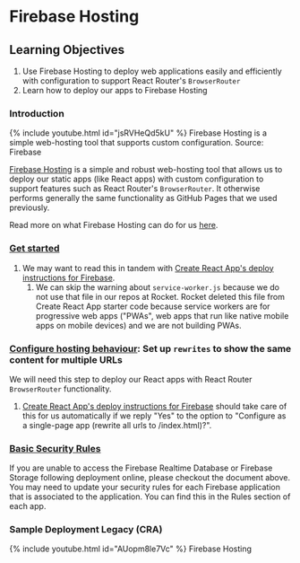 # Firebase Hosting

## Learning Objectives

1. Use Firebase Hosting to deploy web applications easily and efficiently with configuration to support React Router's `BrowserRouter`
2. Learn how to deploy our apps to Firebase Hosting

### Introduction

{% include youtube.html id="jsRVHeQd5kU" %}
Firebase Hosting is a simple web-hosting tool that supports custom configuration. Source: Firebase


<a href="https://firebase.google.com/docs/hosting" target="_blank">Firebase Hosting</a> is a simple and robust web-hosting tool that allows us to deploy our static apps (like React apps) with custom configuration to support features such as React Router's `BrowserRouter`. It otherwise performs generally the same functionality as GitHub Pages that we used previously.

Read more on what Firebase Hosting can do for us <a href="https://firebase.google.com/docs/hosting/use-cases" target="_blank">here</a>.

### <a href="https://firebase.google.com/docs/hosting/quickstart" target="_blank">Get started</a>

1. We may want to read this in tandem with <a href="https://create-react-app.dev/docs/deployment#firebase" target="_blank">Create React App's deploy instructions for Firebase</a>.
   1. We can skip the warning about `service-worker.js` because we do not use that file in our repos at Rocket. Rocket deleted this file from Create React App starter code because service workers are for progressive web apps ("PWAs", web apps that run like native mobile apps on mobile devices) and we are not building PWAs.

### <a href="https://firebase.google.com/docs/hosting/full-config#rewrites" target="_blank">Configure hosting behaviour</a>: Set up `rewrites` to show the same content for multiple URLs

We will need this step to deploy our React apps with React Router `BrowserRouter` functionality.

1. <a href="https://create-react-app.dev/docs/deployment#firebase" target="_blank">Create React App's deploy instructions for Firebase</a> should take care of this for us automatically if we reply "Yes" to the option to "Configure as a single-page app (rewrite all urls to /index.html)?".

### <a href="https://firebase.google.com/docs/rules/basics?authuser=0\&hl=en" target="_blank">Basic Security Rules</a>

If you are unable to access the Firebase Realtime Database or Firebase Storage following deployment online, please checkout the document above. You may need to update your security rules for each Firebase application that is associated to the application. You can find this in the Rules section of each app.



### Sample Deployment Legacy (CRA)

{% include youtube.html id="AUopm8le7Vc" %}
Firebase Hosting

